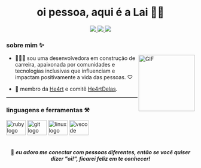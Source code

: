 

<h1 align="center"> oi pessoa, aqui é a Lai 👋🏿 </h1>

<div align="center">
    <a target='_blank' href="https://twitter.com/irielai">
        <img src="https://img.shields.io/badge/Twitter-1DA1F2?style=for-the-badge&logo=twitter&logoColor=white">
    </a>
    <a target='_blank' href="https://dev.to/laisacsts">
        <img src="https://img.shields.io/badge/dev.to-0A0A0A?style=for-the-badge&logo=dev.to&logoColor=white">
    </a>
    <a target='_blank' href="https://linkedin.com/in/laisacsts">
        <img src="https://img.shields.io/badge/LinkedIn-0077B5?style=for-the-badge&logo=linkedin&logoColor=white">
    </a>
</div>

### sobre mim ✨

<img align="right" alt="GIF" src="https://media.tenor.com/mbzXk-ZLcZUAAAAi/hi-couple.gif" width="150" height="150" />

- 👩🏾‍💻 sou uma desenvolvedora em construção de carreira, apaixonada por comunidades e tecnologias inclusivas que influenciam e impactam positivamente a vida das pessoas. ♡

- 💜 membro da [He4rt](https://github.com/he4rt) e comitê [He4rtDelas](https://twitter.com/He4rtDevs/status/1577314455247011842).

---



### linguagens e ferramentas ⚒️

<div>
<img src="https://cdn.jsdelivr.net/gh/devicons/devicon/icons/ruby/ruby-original.svg" height="40" width="52" alt="ruby logo"  />
<img src="https://cdn.jsdelivr.net/gh/devicons/devicon/icons/git/git-original.svg" height="40" width="52" alt="git logo" />
<img src="https://cdn.jsdelivr.net/gh/devicons/devicon/icons/linux/linux-original.svg" height="40" width="52" alt="linux logo"  />
<img src="https://cdn.jsdelivr.net/gh/devicons/devicon/icons/vscode/vscode-original.svg" height="40" width="52" alt="vscode logo" />                                                                                                                    
</div>

<br />
<br />

<div align="center">
🥰 <b><i>eu adoro me conectar com pessoas diferentes, então se você quiser dizer "oi!", ficarei feliz em te conhecer!
</div>
